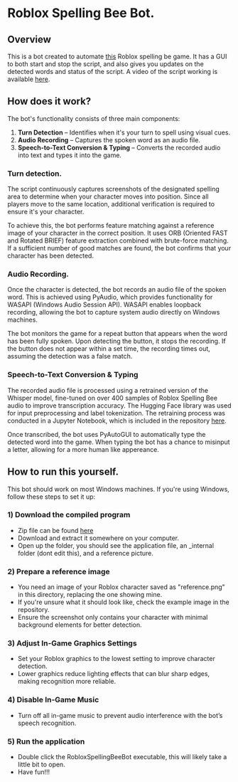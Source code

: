 # Roblox Spelling Bee Bot.

## Overview
This is a bot created to automate [this](https://www.roblox.com/games/17590362521/10M-Spelling-Bee) Roblox spelling be game. It has a GUI to both start and stop the script, and also gives you updates on the detected words and status of the script. A video of the script working is available [here](https://youtu.be/RN1JVsxGM6k). 

## How does it work?
The bot's functionality consists of three main components:

1) **Turn Detection** – Identifies when it's your turn to spell using visual cues.
2) **Audio Recording** – Captures the spoken word as an audio file.
3) **Speech-to-Text Conversion & Typing** – Converts the recorded audio into text and types it into the game.

### Turn detection. 
The script continuously captures screenshots of the designated spelling area to determine when your character moves into position. Since all players move to the same location, additional verification is required to ensure it's your character.

To achieve this, the bot performs feature matching against a reference image of your character in the correct position. It uses ORB (Oriented FAST and Rotated BRIEF) feature extraction combined with brute-force matching. If a sufficient number of good matches are found, the bot confirms that your character has been detected.

### Audio Recording.
Once the character is detected, the bot records an audio file of the spoken word. This is achieved using PyAudio, which provides functionality for WASAPI (Windows Audio Session API). WASAPI enables loopback recording, allowing the bot to capture system audio directly on Windows machines.

The bot monitors the game for a repeat button that appears when the word has been fully spoken. Upon detecting the button, it stops the recording. If the button does not appear within a set time, the recording times out, assuming the detection was a false match.

### Speech-to-Text Conversion & Typing
The recorded audio file is processed using a retrained version of the Whisper model, fine-tuned on over 400 samples of Roblox Spelling Bee audio to improve transcription accuracy. The Hugging Face library was used for input preprocessing and label tokenization. The retraining process was conducted in a Jupyter Notebook, which is included in the repository [here](https://github.com/gschwid/Roblox_Spelling_Bee_Automation/blob/main/model-tuning/fine_tuned_whisper.ipynb).

Once transcribed, the bot uses PyAutoGUI to automatically type the detected word into the game. When typing the bot has a chance to misinput a letter, allowing for a more human like appereance. 

## How to run this yourself.

This bot should work on most Windows machines. If you're using Windows, follow these steps to set it up:

### 1) Download the compiled program
- Zip file can be found [here](https://drive.google.com/file/d/1n6vo-PFLL8N1JkoMcFGWhvCMTkL2LZyC/view?usp=sharing)
- Download and extract it somewhere on your computer. 
- Open up the folder, you should see the application file, an _internal folder (dont edit this), and a reference picture.

### 2) Prepare a reference image
- You need an image of your Roblox character saved as "reference.png" in this directory, replacing the one showing mine.
- If you're unsure what it should look like, check the example image in the repository.
- Ensure the screenshot only contains your character with minimal background elements for better detection.

### 3) Adjust In-Game Graphics Settings
- Set your Roblox graphics to the lowest setting to improve character detection.
- Lower graphics reduce lighting effects that can blur sharp edges, making recognition more reliable.

### 4) Disable In-Game Music
- Turn off all in-game music to prevent audio interference with the bot’s speech recognition.

### 5) Run the application
- Double click the RobloxSpellingBeeBot executable, this will likely take a little bit to open.
- Have fun!!!
